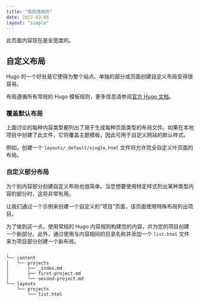 ```yaml
---
title: "我的落地页"
date: 2022-03-08
layout: "simple"
---
```

此页面内容现在是全宽度的。

## 自定义布局

Hugo 的一个好处是它使得为整个站点、单独的部分或页面创建自定义布局变得很容易。

布局遵循所有常规的 Hugo 模板规则，更多信息请参阅[官方 Hugo 文档](https://gohugo.io/templates/introduction/)。

### 覆盖默认布局

上面讨论的每种内容类型都列出了用于生成每种页面类型的布局文件。如果在本地项目中创建了此文件，它将覆盖主题模板，因此可用于自定义网站的默认样式。

例如，创建一个 `layouts/_default/single.html` 文件将允许完全自定义叶页面的布局。

### 自定义部分布局

为个别内容部分创建自定义布局也很简单。当您想要使用特定样式列出某种类型内容的部分时，这将非常有用。

让我们通过一个示例来创建一个自定义的“项目”页面，该页面使用特殊布局列出项目。

为了做到这一点，使用常规的 Hugo 内容规则构建您的内容，并为您的项目创建一个新部分。此外，通过使用与内容相同的目录名称并添加一个 `list.html` 文件来为项目部分创建一个新布局。

```shell
.
└── content
│   └── projects
│       ├── _index.md
│       ├── first-project.md
│       └── second-project.md
└── layouts
    └── projects
        └── list.html
```

